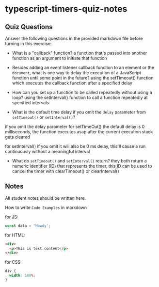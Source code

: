 # typescript-timers-quiz-notes

## Quiz Questions

Answer the following questions in the provided markdown file before turning in this exercise:

- What is a "callback" function?
  a function that's passed into another function as an argument to initiate that function

- Besides adding an event listener callback function to an element or the `document`, what is one way to delay the execution of a JavaScript function until some point in the future?
  using the setTimeout() function which executes the callback function after a specified delay

- How can you set up a function to be called repeatedly without using a loop?
  using the setInterval() function to call a function repeatedly at specified intervals

- What is the default time delay if you omit the `delay` parameter from `setTimeout()` or `setInterval()`?

if you omit the delay parameter for setTimeOut() the default delay is 0 milliseconds, the function executes asap after the current execution stack gets cleared

for setInterval() if you omit it will also be 0 ms delay, this'll cause a run continuously without a meaningful interval

- What do `setTimeout()` and `setInterval()` return?
  they both return a numeric identifier (ID) that represents the timer, this ID can be used to cancel the timer with clearTimeout() or clearInterval()

## Notes

All student notes should be written here.

How to write `Code Examples` in markdown

for JS:

```javascript
const data = 'Howdy';
```

for HTML:

```html
<div>
  <p>This is text content</p>
</div>
```

for CSS:

```css
div {
  width: 100%;
}
```
